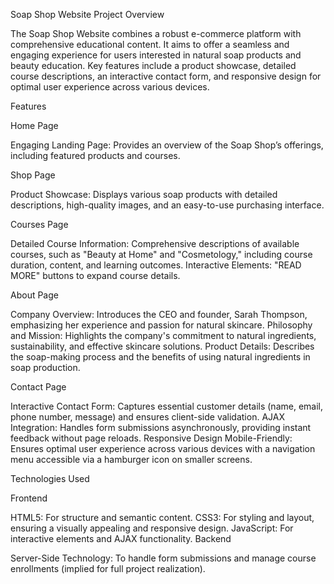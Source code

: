 Soap Shop Website
Project Overview

The Soap Shop Website combines a robust e-commerce platform with comprehensive educational content. It aims to offer a seamless and engaging experience for users interested in natural soap products and beauty education. Key features include a product showcase, detailed course descriptions, an interactive contact form, and responsive design for optimal user experience across various devices.

Features

Home Page

Engaging Landing Page: Provides an overview of the Soap Shop’s offerings, including featured products and courses.

Shop Page

Product Showcase: Displays various soap products with detailed descriptions, high-quality images, and an easy-to-use purchasing interface.

Courses Page

Detailed Course Information: Comprehensive descriptions of available courses, such as "Beauty at Home" and "Cosmetology," including course duration, content, and learning outcomes.
Interactive Elements: "READ MORE" buttons to expand course details.

About Page

Company Overview: Introduces the CEO and founder, Sarah Thompson, emphasizing her experience and passion for natural skincare.
Philosophy and Mission: Highlights the company's commitment to natural ingredients, sustainability, and effective skincare solutions.
Product Details: Describes the soap-making process and the benefits of using natural ingredients in soap production.

Contact Page

Interactive Contact Form: Captures essential customer details (name, email, phone number, message) and ensures client-side validation.
AJAX Integration: Handles form submissions asynchronously, providing instant feedback without page reloads.
Responsive Design
Mobile-Friendly: Ensures optimal user experience across various devices with a navigation menu accessible via a hamburger icon on smaller screens.

Technologies Used

Frontend

HTML5: For structure and semantic content.
CSS3: For styling and layout, ensuring a visually appealing and responsive design.
JavaScript: For interactive elements and AJAX functionality.
Backend

Server-Side Technology: To handle form submissions and manage course enrollments (implied for full project realization).
